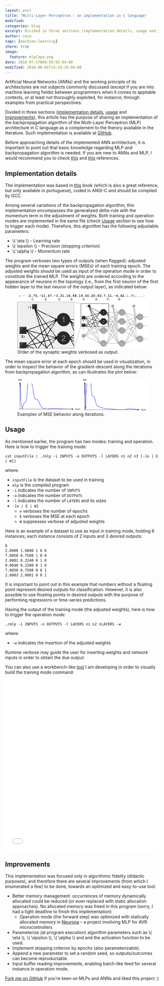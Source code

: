 ```yaml
---
layout: post
title: "Multi-Layer Perceptron - an implementation in C language"
modified:
categories: blog
excerpt: Divided in three sections (implementation details, usage and improvements), this article has the purpose of sharing an implementation of the backpropagation algorithm of a Multi-Layer Perceptron Artificial Neural Network as a complement to the theory available in the literature.
author: caio
tags: [machine-learning]
share: true
image:
  feature: mlpCapa.png
date: 2016-07-27W20:59:55-04:00
modified: 2016-06-01T14:19:19-04:00
---
```


Artificial Neural Networks (ANNs) and the working principle of its architectures are not subjects commonly discussed (except if you are into machine learning fields) between programmers when it comes to appliable contexts, or at least not thoroughly exploited, for instance, through examples from practical perspectives.

Divided in three sections ([implementation details](#implementation-details), [usage](#usage) and [improvements](#improvements)), this article has the purpose of sharing an implementation of the backpropagation algorithm of the Multi-Layer Perceptron (MLP) architecture in C language as a complement to the therory available in the literature. Such implementation is available at [GitHub][MLPGitHub].

Before approaching details of the implemented ANN architecture, it is important to point out that basic knowledge regarding MLP and backpropagation algorithm is needed. If you are new to ANNs and MLP, I would recommend you to check [this][easyRef] and [this][hardRef] references.

## Implementation details

The implementation was based in [this][livroRNA] book (which is also a great reference, but only available in portuguese), coded in ANSI-C and should be compiled by GCC.

Among several variations of the backpropagation algorithm, this implementation encompasses the generalized delta-rule with the momentum term in the adjustment of weights. Both training and operation modes are implemented in the same file (check [Usage](#usage) section to see how to trigger each mode). Therefore, this algorithm has the following adjustable parameters:

* \\( \eta \\) - Learning rate
* \\( \epsilon \\) - Precision (stopping criterion)
* \\( \alpha \\) - Momentum rate

The program verboses two types of outputs (when flagged): adjusted weights and the mean square errors (MSEs) of each training epoch. The adjusted weights should be used as input of the operation mode in order to constitute the trained MLP. The weights are ordered according to the appearance of neurons in the topology (i.e., from the first neuron of the first hidden layer to the last neuron of the output layer), as indicated below:


<figure>
	<a href="/images/mlpWeightOrder.png"><img src="/images/mlpWeightOrder.png" alt="image"></a>
	<figcaption>Order of the synaptic weights verbosed as output.</figcaption>
</figure>

The mean square error at each epoch should be used in visualization, in order to inspect the behavior of the gradient-descent along the iterations from backpropagation algorithm, as can illustrates the plot below:

<figure>
	<a href="/images/mlpMsePlot.png"><img src="/images/mlpMsePlot.png" alt="image"></a>
	<figcaption>Examples of MSE behavior along iterations.</figcaption>
</figure>

## Usage

As mentioned earlier, the program has two modes: training and operation. Here is how to trigger the training mode:

```shell
cat inputFile | ./mlp -i INPUTS -o OUTPUTS -l LAYERS n1 n2 n3 [-[e | E | W]]
```

where:

* `inputFile` is the dataset to be used in training
* `mlp` is the compiled program
* `-i` indicates the number of `INPUTS`
* `-o` indicates the number of `OUTPUTS`
* `-l` indicates the number of `LAYERS` and its sizes
* `-[e | E | W]`
	* `e` verboses the number of epochs
	* `E` verboses the MSE at each epoch
	* `W` suppresses verbose of adjusted weights

Here is an example of a dataset to use as input in training mode, holding 6 instances; each instance consists of 2 inputs and 3 desired outputs:

```
6
2.0000 1.0000 1 0 0
7.0050 0.7500 1 0 0
2.0001 0.3240 0 1 0
0.0040 0.2380 0 1 0
7.0050 0.7500 0 0 1
2.0003 2.0001 0 0 1
```

It is important to point out in this example that numbers without a floating point represent desired outputs for classification. However, it is also possible to use floating points in desired outputs with the purpose of performing regressions or time-series predictions.

Having the output of the training mode (the adjusted weights), here is how to trigger the operation mode:

```shell
./mlp -i INPUTS -o OUTPUTS -l LAYERS n1 n2 nLAYERS -w
```

where:

* `-w` indicates the insertion of the adjusted weights

Runtime verbose may guide the user for inserting weights and network inputs in order to obtain the due output.

You can also use a workbench-like [tool][workbench] I am developing in order to visually build the training mode command:

<iframe width="600" height="560" src="/mlpcmdgen/index.html" style="max-width: 600px; width: 100%;" frameborder="0"></iframe>

## Improvements

This implementation was focused only in algorithmic fidelity (didactic purposes), and therefore there are several improvements (from which I enumerated a few) to be done, towards an optimized and easy-to-use tool:

* Better memory management: occurrences of memory dynamically allocated could be reduced (or even replaced with static allocation approaches). No allocated memory was freed in this program (sorry, I had a tight deadline to finish this implementation)
	* Operation mode (the forward step) was optimized with statically allocated memory in [Neurona][neuronaPost] – a project involving MLP for AVR microcontrollers
* Parameterize (at program execution) algorithm parameters such as \\( \eta \\), \\( \epsilon \\), \\( \alpha \\) and and the activation function to be used.
* Implement stopping criterion by epochs (also parameterizable).
* Append a new parameter to set a random seed, so outputs/outcomes can become reproductable.
* Input buffer reading improvements, enabling batch-like feed for several instance in operation mode.

[Fork me on GitHub][MLPGitHub] if you’re keen on MLPs and ANNs and liked this project :)

[MLPGitHub]: http://www.github.com/moretticb/ML-Implementations
[easyRef]: http://people.sabanciuniv.edu/berrin/cs512/reading/mao-NN-tutorial.pdf
[hardRef]: https://www.amazon.com/Neural-Networks-Learning-Machines-3rd/dp/0131471392
[livroRNA]: http://laips.sel.eesc.usp.br/livrorna/
[workbench]: /mlpcmdgen
[neuronaPost]: /blog/neurona-neural-networks-for-arduino/
